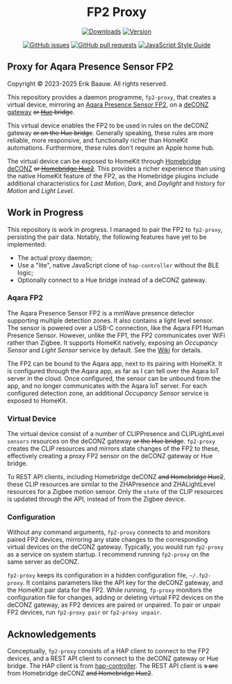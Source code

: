 <span align="center">

# FP2 Proxy
[![Downloads](https://img.shields.io/npm/dt/fp2-proxy)](https://www.npmjs.com/package/fp2-proxy)
[![Version](https://img.shields.io/npm/v/fp2-proxy)](https://www.npmjs.com/package/fp2-proxy)

[![GitHub issues](https://img.shields.io/github/issues/ebaauw/fp2-proxy)](https://github.com/ebaauw/fp2-proxy/issues)
[![GitHub pull requests](https://img.shields.io/github/issues-pr/ebaauw/fp2-proxy)](https://github.com/ebaauw/fp2-proxy/pulls)
[![JavaScript Style Guide](https://img.shields.io/badge/code_style-standard-brightgreen)](https://standardjs.com)

</span>

## Proxy for Aqara Presence Sensor FP2
Copyright © 2023-2025 Erik Baauw. All rights reserved.

This repository provides a daemon programme, `fp2-proxy`, that creates a virtual device, mirroring an [Aqara Presence Sensor FP2](https://www.aqara.com/eu/product/presence-sensor-fp2), on a [deCONZ gateway](https://github.com/dresden-elektronik/deconz-rest-plugin) ~~or [Hue](https://www.philips-hue.com/) bridge~~.

This virtual device enables the FP2 to be used in rules on the deCONZ gateway ~~or on the Hue bridge~~.
Generally speaking, these rules are more reliable, more responsive, and functionally richer than HomeKit automations.  Furthermore, these rules don't require an Apple home hub.

The virtual device can be exposed to HomeKit through [Homebridge deCONZ](https://github.com/ebaauw/homebridge-deconz) ~~or [Homebridge Hue2](https://github.com/ebaauw/homebridge-hue2)~~.
This provides a richer experience than using the native HomeKit feature of the FP2,
as the Homebridge plugins include additional characteristics for _Last Motion_, _Dark_, and _Daylight_ and history for _Motion_ and _Light Level_.

## Work in Progress
This repository is work in progress.
I managed to pair the FP2 to `fp2-proxy`, persisting the pair data.
Notably, the following features have yet to be implemented:
- The actual proxy daemon;
- Use a "lite", native JavaScript clone of `hap-controller` without the BLE logic;
- Optionally connect to a Hue bridge instead of a deCONZ gateway.

### Aqara FP2
The Aqara Presence Sensor FP2 is a mmWave presence detector supporting multiple detection zones.
It also contains a light level sensor.
The sensor is powered over a USB-C connection, like the Aqara FP1 Human Presence Sensor.
However, unlike the FP1, the FP2 communicates over WiFi rather than Zigbee.
It supports HomeKit natively, exposing an _Occupancy Sensor_ and _Light Sensor_ service by default.
See the [Wiki](https://github.com/ebaauw/fp2-proxy/wiki/Aqara-FP2) for details.

The FP2 can be bound to the Aqara app, next to its pairing with HomeKit.
It is configured through the Aqara app, as far as I can tell over the Aqara IoT server in the cloud.
Once configured, the sensor can be unbound from the app, and no longer communicates with the Aqara IoT server.
For each configured detection zone, an additional _Occupancy Sensor_ service is exposed to HomeKit.

### Virtual Device
The virtual device consist of a number of CLIPPresence and CLIPLightLevel `sensors` resources
on the deCONZ gateway ~~or the Hue bridge~~.
`fp2-proxy` creates the CLIP resources and mirrors state changes of the FP2 to these,
effectively creating a proxy FP2 sensor on the deCONZ gateway or Hue bridge.

To REST API clients, including Homebridge deCONZ ~~and Homebridge Hue2~~, these CLIP resources are similar to the ZHAPresence and ZHALightLevel resources for a Zigbee motion sensor.
Only the `state` of the CLIP resources is updated through the API, instead of from the Zigbee device.

### Configuration
Without any command arguments, `fp2-proxy` connects to and monitors paired FP2 devices,
mirroring any state changes to the corresponding virtual devices on the deCONZ gateway.
Typically, you would run `fp2-proxy` as a service on system startup.
I recommend running `fp2-proxy` on the same server as deCONZ.

`fp2-proxy` keeps its configuration in a hidden configuration file, `~/.fp2-proxy`.
It contains parameters like the API key for the deCONZ gateway, and the HomeKit pair data for the FP2.
While running, `fp-proxy` monitors the configuration file for changes,
adding or deleting virtual FP2 devices on the deCONZ gateway, as FP2 devices are paired or unpaired.
To pair or unpair FP2 devices, run `fp2-proxy pair` or `fp2-proxy unpair`.

## Acknowledgements
Conceptually, `fp2-proxy` consists of a HAP client to connect to the FP2 devices, and a REST API client to connect to the deCONZ gateway or Hue bridge.
The HAP client is from [hap-controller](https://github.com/Apollon77/hap-controller-node).
The REST API client is ~~s are~~ from Homebridge deCONZ ~~and Homebridge Hue2~~.
